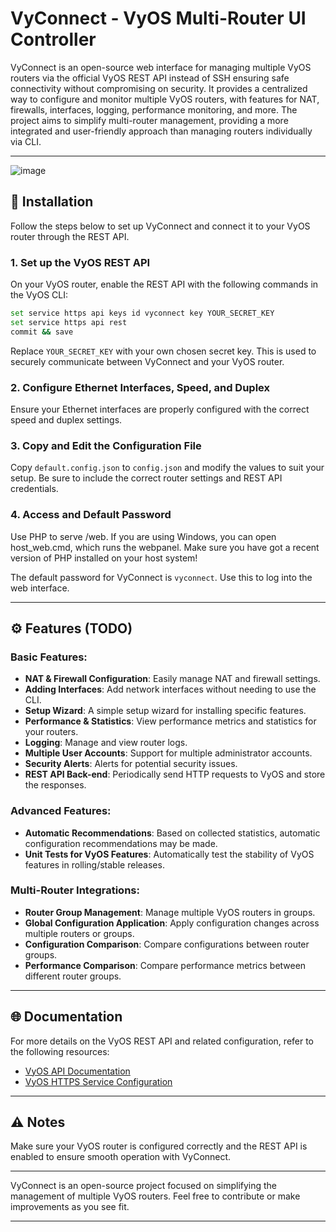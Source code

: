 # VyConnect - VyOS Multi-Router UI Controller

VyConnect is an open-source web interface for managing multiple VyOS routers via the official VyOS REST API instead of SSH ensuring safe connectivity without compromising on security. It provides a centralized way to configure and monitor multiple VyOS routers, with features for NAT, firewalls, interfaces, logging, performance monitoring, and more. The project aims to simplify multi-router management, providing a more integrated and user-friendly approach than managing routers individually via CLI.

---

![image](https://github.com/user-attachments/assets/57082baf-7422-4e9f-b1ae-a66566dd371d)

## 🚀 Installation

Follow the steps below to set up VyConnect and connect it to your VyOS router through the REST API.

### 1. **Set up the VyOS REST API**

On your VyOS router, enable the REST API with the following commands in the VyOS CLI:

```bash
set service https api keys id vyconnect key YOUR_SECRET_KEY
set service https api rest
commit && save
```

Replace `YOUR_SECRET_KEY` with your own chosen secret key. This is used to securely communicate between VyConnect and your VyOS router.

### 2. **Configure Ethernet Interfaces, Speed, and Duplex**

Ensure your Ethernet interfaces are properly configured with the correct speed and duplex settings.

### 3. **Copy and Edit the Configuration File**

Copy `default.config.json` to `config.json` and modify the values to suit your setup. Be sure to include the correct router settings and REST API credentials.

### 4. **Access and Default Password**

Use PHP to serve /web. If you are using Windows, you can open host_web.cmd, which runs the webpanel. Make sure you have got a recent version of PHP installed on your host system!

The default password for VyConnect is `vyconnect`. Use this to log into the web interface.

---

## ⚙️ Features (TODO)

### Basic Features:
- **NAT & Firewall Configuration**: Easily manage NAT and firewall settings.
- **Adding Interfaces**: Add network interfaces without needing to use the CLI.
- **Setup Wizard**: A simple setup wizard for installing specific features.
- **Performance & Statistics**: View performance metrics and statistics for your routers.
- **Logging**: Manage and view router logs.
- **Multiple User Accounts**: Support for multiple administrator accounts.
- **Security Alerts**: Alerts for potential security issues.
- **REST API Back-end**: Periodically send HTTP requests to VyOS and store the responses.

### Advanced Features:
- **Automatic Recommendations**: Based on collected statistics, automatic configuration recommendations may be made.
- **Unit Tests for VyOS Features**: Automatically test the stability of VyOS features in rolling/stable releases.

### Multi-Router Integrations:
- **Router Group Management**: Manage multiple VyOS routers in groups.
- **Global Configuration Application**: Apply configuration changes across multiple routers or groups.
- **Configuration Comparison**: Compare configurations between router groups.
- **Performance Comparison**: Compare performance metrics between different router groups.

---

## 🌐 Documentation

For more details on the VyOS REST API and related configuration, refer to the following resources:

- [VyOS API Documentation](https://docs.vyos.io/en/latest/automation/vyos-api.html)
- [VyOS HTTPS Service Configuration](https://docs.vyos.io/en/latest/configuration/service/https.html)

---

## ⚠️ Notes

Make sure your VyOS router is configured correctly and the REST API is enabled to ensure smooth operation with VyConnect.

---

VyConnect is an open-source project focused on simplifying the management of multiple VyOS routers. Feel free to contribute or make improvements as you see fit.

---

